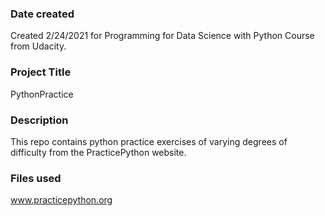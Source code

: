 ### Date created
Created 2/24/2021 for Programming for Data Science with Python Course from Udacity.

### Project Title
PythonPractice

### Description
This repo contains python practice exercises of varying degrees of difficulty from the PracticePython website.

### Files used
www.practicepython.org
